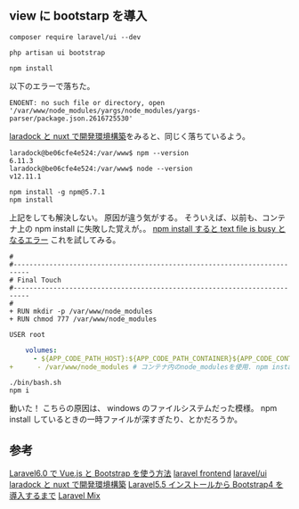 ## view に bootstarp を導入

```
composer require laravel/ui --dev
```

```
php artisan ui bootstrap
```

```
npm install
```

以下のエラーで落ちた。

```
ENOENT: no such file or directory, open '/var/www/node_modules/yargs/node_modules/yargs-parser/package.json.2616725530'
```

[laradock と nuxt で開発環境構築](https://qiita.com/aoarashi/items/535feeca48d15516d450)をみると、同じく落ちているよう。

```
laradock@be06cfe4e524:/var/www$ npm --version
6.11.3
laradock@be06cfe4e524:/var/www$ node --version
v12.11.1
```

```
npm install -g npm@5.7.1
npm install
```

上記をしても解決しない。
原因が違う気がする。
そういえば、以前も、コンテナ上の npm install に失敗した覚えが。。
[npm install すると text file is busy となるエラー](https://qiita.com/hibohiboo/items/cbcff1faa9935671bc5a)
これを試してみる。

```diff:laravel_docker/laradock/workspace/Dockerfile
#
#--------------------------------------------------------------------------
# Final Touch
#--------------------------------------------------------------------------
#
+ RUN mkdir -p /var/www/node_modules
+ RUN chmod 777 /var/www/node_modules

USER root
```

```diff:laravel_docker/laradock/docker-compose.yml
    volumes:
      - ${APP_CODE_PATH_HOST}:${APP_CODE_PATH_CONTAINER}${APP_CODE_CONTAINER_FLAG}
+      - /var/www/node_modules # コンテナ内のnode_modulesを使用. npm install でエラーとなるため。
```

```
./bin/bash.sh
npm i
```

動いた！ こちらの原因は、 windows のファイルシステムだった模様。
npm install しているときの一時ファイルが深すぎたり、とかだろうか。

## 参考

[Laravel6.0 で Vue.js と Bootstrap を使う方法](https://www.webopixel.net/php/1554.html)
[laravel frontend](https://laravel.com/docs/6.x/frontend)
[laravel/ui](https://github.com/laravel/ui)
[laradock と nuxt で開発環境構築](https://qiita.com/aoarashi/items/535feeca48d15516d450)
[Laravel5.5 インストールから Bootstrap4 を導入するまで](https://qiita.com/hondy12345/items/fef482c347b883acff84)
[Laravel Mix](https://readouble.com/laravel/6.0/ja/mix.html)
